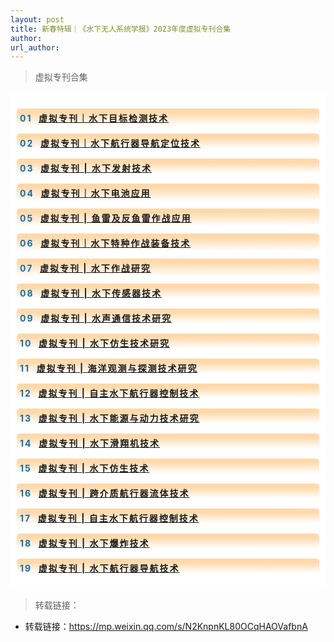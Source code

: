 ```yaml
---
layout: post
title: 新春特辑｜《水下无人系统学报》2023年度虚拟专刊合集
author: 
url_author: 
---
```


> 虚拟专刊合集

<section style="max-width: 100%; width: 100%; box-sizing: border-box; visibility: visible;" powered-by="xiumi.us"><section style="text-align: left; flex-flow: row; box-sizing: border-box; max-width: 100%; width: 100%; visibility: visible;"><section style="display: flex; justify-content: flex-start; flex-direction: row; max-width: 100%; box-sizing: border-box; visibility: visible;"><section style="max-width: 100%; display: inline-block; width: 100%; flex: 0 0 auto; align-self: flex-start; vertical-align: top; box-sizing: border-box; visibility: visible;" powered-by="xiumi.us"><section style="display: inline-block; background-color: rgb(255, 255, 255); box-sizing: border-box; padding: 10px; width: 100%; visibility: visible;"><section style="box-sizing: border-box; visibility: visible;"><section style="display: contents;box-sizing: border-box;" powered-by="xiumi.us"><section style="display: contents;box-sizing: border-box;"><section style="display: contents;box-sizing: border-box;"><section style="display: contents;box-sizing: border-box;max-width: 100%;" powered-by="xiumi.us"><section style="display: contents;box-sizing: border-box;"><section style="display: contents;box-sizing: border-box;"><section style="display: contents;box-sizing: border-box;max-width: 100%;" powered-by="xiumi.us"><section style="display: contents;box-sizing: border-box;"><section style="display: contents;box-sizing: border-box;"><section style="text-align: justify; box-sizing: border-box; max-width: 100%; visibility: visible;" powered-by="xiumi.us"><p style="white-space: normal; margin: 0px; padding: 0px; box-sizing: border-box; visibility: visible;"><br style="box-sizing: border-box; visibility: visible;"></p></section></section></section></section></section></section></section></section></section></section><section style="max-width: 100%; margin: 0px 0px 10px; width: 100%; box-sizing: border-box; visibility: visible;" powered-by="xiumi.us"><section style="flex-flow: row; box-sizing: border-box; max-width: 100%; width: 100%; visibility: visible;"><section style="display: flex; justify-content: flex-start; flex-direction: row; max-width: 100%; box-sizing: border-box; visibility: visible;"><section style="max-width: 100%; display: inline-block; width: 100%; flex: 0 0 auto; align-self: flex-end; margin: 0px; vertical-align: bottom; box-sizing: border-box; visibility: visible;" powered-by="xiumi.us"><section style="height: auto; border-style: solid; border-width: 0px; border-color: rgb(177, 16, 16); border-radius: 5px; overflow: hidden; background-image: linear-gradient(0deg, rgb(255, 255, 255) 5%, rgb(255, 217, 170) 80%); box-sizing: border-box; padding: 5px; width: 100%; visibility: visible;"><section style="overflow: hidden; box-sizing: border-box; visibility: visible;"><section style="max-width: 100%; box-sizing: border-box; visibility: visible;" powered-by="xiumi.us"><section style="text-align: justify; color: rgb(19, 110, 171); letter-spacing: 2px; box-sizing: border-box; max-width: 100%; visibility: visible;"><p style="white-space: normal; margin: 0px; padding: 0px; box-sizing: border-box; visibility: visible;"><span style="box-sizing: border-box; font-size: 14px; visibility: visible;"><strong style="box-sizing: border-box; visibility: visible;">01&nbsp; </strong><strong style="box-sizing: border-box; visibility: visible;"><a target="_blank" href="http://mp.weixin.qq.com/s?__biz=MzA4MTM2NzY5OA==&amp;mid=2650787708&amp;idx=1&amp;sn=06eb360de0e9e45ded1ca216c49ce62f&amp;chksm=879d6881b0eae197a4d13be972b75c1c2890b9dcd2ef8a11f82576a09ae2529a6879eabf2bf8&amp;scene=21#wechat_redirect" textvalue="虚拟专刊｜水下目标检测技术" linktype="text" imgurl="" imgdata="null" tab="innerlink" style="box-sizing: border-box; visibility: visible;" data-linktype="2">虚拟专刊｜水下目标检测技术</a></strong></span></p></section></section></section></section></section></section></section></section><section style="max-width: 100%; margin: 0px 0px 10px; width: 100%; box-sizing: border-box; visibility: visible;" powered-by="xiumi.us"><section style="flex-flow: row; box-sizing: border-box; max-width: 100%; width: 100%; visibility: visible;"><section style="display: flex; justify-content: flex-start; flex-direction: row; max-width: 100%; box-sizing: border-box; visibility: visible;"><section style="max-width: 100%; display: inline-block; width: 100%; flex: 0 0 auto; align-self: flex-end; margin: 0px; vertical-align: bottom; box-sizing: border-box; visibility: visible;" powered-by="xiumi.us"><section style="height: auto; border-style: solid; border-width: 0px; border-color: rgb(177, 16, 16); border-radius: 5px; overflow: hidden; background-image: linear-gradient(0deg, rgb(255, 255, 255) 20%, rgb(255, 217, 170) 80%); box-sizing: border-box; padding: 5px; width: 100%; visibility: visible;"><section style="overflow: hidden; box-sizing: border-box; visibility: visible;"><section style="max-width: 100%; box-sizing: border-box; visibility: visible;" powered-by="xiumi.us"><section style="text-align: justify; color: rgb(19, 110, 171); letter-spacing: 2px; box-sizing: border-box; max-width: 100%; visibility: visible;"><p style="white-space: normal; margin: 0px; padding: 0px; box-sizing: border-box; visibility: visible;"><span style="box-sizing: border-box; font-size: 14px; visibility: visible;"><strong style="box-sizing: border-box; visibility: visible;">02&nbsp; </strong></span><a target="_blank" href="http://mp.weixin.qq.com/s?__biz=MzA4MTM2NzY5OA==&amp;mid=2650787288&amp;idx=2&amp;sn=681799f9d22685b2c1233fcf6a3c84ad&amp;chksm=879d6a25b0eae333f93b53837d4dd9779b08aba60bd506cc949561b81d6bf781c71ad44147cc&amp;scene=21#wechat_redirect" textvalue="虚拟专刊｜水下航行器导航定位技术" linktype="text" imgurl="" imgdata="null" tab="innerlink" style="box-sizing: border-box; font-size: 14px; visibility: visible;" data-linktype="2"><span style="box-sizing: border-box; visibility: visible;"><strong style="box-sizing: border-box; visibility: visible;">虚拟专刊｜水下航行器导航定位技术</strong><strong style="box-sizing: border-box; visibility: visible;"></strong></span></a></p></section></section></section></section></section></section></section></section><section style="max-width: 100%; margin: 0px 0px 10px; width: 100%; box-sizing: border-box; visibility: visible;" powered-by="xiumi.us"><section style="flex-flow: row; box-sizing: border-box; max-width: 100%; width: 100%; visibility: visible;"><section style="display: flex; justify-content: flex-start; flex-direction: row; max-width: 100%; box-sizing: border-box; visibility: visible;"><section style="max-width: 100%; display: inline-block; width: 100%; flex: 0 0 auto; align-self: flex-end; margin: 0px; vertical-align: bottom; box-sizing: border-box; visibility: visible;" powered-by="xiumi.us"><section style="height: auto; border-style: solid; border-width: 0px; border-color: rgb(177, 16, 16); border-radius: 5px; overflow: hidden; background-image: linear-gradient(0deg, rgb(255, 255, 255) 20%, rgb(255, 217, 170) 80%); box-sizing: border-box; padding: 5px; width: 100%; visibility: visible;"><section style="overflow: hidden; box-sizing: border-box; visibility: visible;"><section style="max-width: 100%; box-sizing: border-box; visibility: visible;" powered-by="xiumi.us"><section style="text-align: justify; color: rgb(19, 110, 171); letter-spacing: 2px; box-sizing: border-box; max-width: 100%; visibility: visible;"><p style="white-space: normal; margin: 0px; padding: 0px; box-sizing: border-box; visibility: visible;"><span style="box-sizing: border-box; font-size: 14px; visibility: visible;"><strong style="box-sizing: border-box; visibility: visible;">03&nbsp; </strong></span><a target="_blank" href="http://mp.weixin.qq.com/s?__biz=MzA4MTM2NzY5OA==&amp;mid=2650786814&amp;idx=1&amp;sn=a5f9924fb7afbd769d24a8c661fde3b8&amp;chksm=879d6c03b0eae5159a2bec947f42a54dc31d1b2db1a34e91c746c466cd197aa90e9555c7d117&amp;scene=21#wechat_redirect" textvalue="虚拟专刊 | 水下发射技术" linktype="text" imgurl="" imgdata="null" tab="innerlink" style="box-sizing: border-box; font-size: 14px; visibility: visible;" data-linktype="2"><span style="box-sizing: border-box; visibility: visible;"><strong style="box-sizing: border-box; visibility: visible;">虚拟专刊 | 水下发射技术</strong></span></a></p></section></section></section></section></section></section></section></section><section style="max-width: 100%; margin: 0px 0px 10px; width: 100%; box-sizing: border-box; visibility: visible;" powered-by="xiumi.us"><section style="flex-flow: row; box-sizing: border-box; max-width: 100%; width: 100%; visibility: visible;"><section style="display: flex; justify-content: flex-start; flex-direction: row; max-width: 100%; box-sizing: border-box; visibility: visible;"><section style="max-width: 100%; display: inline-block; width: 100%; flex: 0 0 auto; align-self: flex-end; margin: 0px; vertical-align: bottom; box-sizing: border-box; visibility: visible;" powered-by="xiumi.us"><section style="height: auto; border-style: solid; border-width: 0px; border-color: rgb(177, 16, 16); border-radius: 5px; overflow: hidden; background-image: linear-gradient(0deg, rgb(255, 255, 255) 5%, rgb(255, 217, 170) 80%); box-sizing: border-box; padding: 5px; width: 100%; visibility: visible;"><section style="overflow: hidden; box-sizing: border-box; visibility: visible;"><section style="max-width: 100%; box-sizing: border-box; visibility: visible;" powered-by="xiumi.us"><section style="text-align: justify; color: rgb(19, 110, 171); letter-spacing: 2px; box-sizing: border-box; max-width: 100%; visibility: visible;"><p style="white-space: normal; margin: 0px; padding: 0px; box-sizing: border-box; visibility: visible;"><span style="box-sizing: border-box; font-size: 14px; visibility: visible;"><strong style="box-sizing: border-box; visibility: visible;">04&nbsp;&nbsp;</strong></span><a target="_blank" href="http://mp.weixin.qq.com/s?__biz=MzA4MTM2NzY5OA==&amp;mid=2650786712&amp;idx=1&amp;sn=d782569cb60fd54ef834821e80a5b6e7&amp;chksm=879d6c65b0eae573ac78a5af6205770412c2d043590a5903d3b6d49c90f2a0d5a74104b6e462&amp;scene=21#wechat_redirect" textvalue="虚拟专刊｜水下电池应用" linktype="text" imgurl="" imgdata="null" tab="innerlink" style="box-sizing: border-box; font-size: 14px; visibility: visible;" data-linktype="2"><span style="box-sizing: border-box; visibility: visible;"><strong style="box-sizing: border-box; visibility: visible;">虚拟专刊｜水下电池应用</strong></span></a></p></section></section></section></section></section></section></section></section><section style="max-width: 100%;margin: 0px 0px 10px;width: 100%;box-sizing: border-box;" powered-by="xiumi.us"><section style="flex-flow: row;box-sizing: border-box;max-width: 100%;width: 100%;"><section style="display: flex;justify-content: flex-start;flex-direction: row;max-width: 100%;box-sizing: border-box;"><section style="max-width: 100%;display: inline-block;width: 100%;flex: 0 0 auto;align-self: flex-end;margin: 0px;vertical-align: bottom;box-sizing: border-box;" powered-by="xiumi.us"><section style="height: auto;border-style: solid;border-width: 0px;border-color: rgb(177, 16, 16);border-radius: 5px;overflow: hidden;background-image: linear-gradient(0deg, rgb(255, 255, 255) 5%, rgb(255, 217, 170) 80%);box-sizing: border-box;padding: 5px;width: 100%;"><section style="overflow: hidden;box-sizing: border-box;"><section style="max-width: 100%;box-sizing: border-box;" powered-by="xiumi.us"><section style="text-align: justify;color: rgb(19, 110, 171);letter-spacing: 2px;box-sizing: border-box;max-width: 100%;"><p style="white-space: normal;margin: 0px;padding: 0px;box-sizing: border-box;"><span style="box-sizing: border-box;font-size: 14px;"><strong style="box-sizing: border-box;">05&nbsp; </strong><strong style="box-sizing: border-box;"><a target="_blank" href="http://mp.weixin.qq.com/s?__biz=MzA4MTM2NzY5OA==&amp;mid=2650786537&amp;idx=2&amp;sn=350fe7266c9565b3310caba7ea5b5954&amp;chksm=879d6d14b0eae402f7539e1f273e9cf5c785e2f65d432f2a77d6a2cf3c3ea55150c37c0a7d22&amp;scene=21#wechat_redirect" textvalue="虚拟专刊 | 鱼雷及反鱼雷作战应用" linktype="text" imgurl="" imgdata="null" tab="innerlink" style="box-sizing: border-box;" data-linktype="2">虚拟专刊 | 鱼雷及反鱼雷作战应用</a></strong></span></p></section></section></section></section></section></section></section></section><section style="max-width: 100%;margin: 0px 0px 10px;width: 100%;box-sizing: border-box;" powered-by="xiumi.us"><section style="flex-flow: row;box-sizing: border-box;max-width: 100%;width: 100%;"><section style="display: flex;justify-content: flex-start;flex-direction: row;max-width: 100%;box-sizing: border-box;"><section style="max-width: 100%;display: inline-block;width: 100%;flex: 0 0 auto;align-self: flex-end;margin: 0px;vertical-align: bottom;box-sizing: border-box;" powered-by="xiumi.us"><section style="height: auto;border-style: solid;border-width: 0px;border-color: rgb(177, 16, 16);border-radius: 5px;overflow: hidden;background-image: linear-gradient(0deg, rgb(255, 255, 255) 5%, rgb(255, 217, 170) 80%);box-sizing: border-box;padding: 5px;width: 100%;"><section style="overflow: hidden;box-sizing: border-box;"><section style="max-width: 100%;box-sizing: border-box;" powered-by="xiumi.us"><section style="text-align: justify;color: rgb(19, 110, 171);letter-spacing: 2px;box-sizing: border-box;max-width: 100%;"><p style="white-space: normal;margin: 0px;padding: 0px;box-sizing: border-box;"><span style="box-sizing: border-box;font-size: 14px;"><strong style="box-sizing: border-box;">06&nbsp; </strong><strong style="box-sizing: border-box;"><a target="_blank" href="http://mp.weixin.qq.com/s?__biz=MzA4MTM2NzY5OA==&amp;mid=2650785505&amp;idx=2&amp;sn=10a94217b5f949d05a6820d6ddd846ce&amp;chksm=879d611cb0eae80ad6f294b59c1967c74e4caddc5a4239e83d2834afc6a130b5d317813ee55b&amp;scene=21#wechat_redirect" textvalue="虚拟专刊｜水下特种作战装备技术" linktype="text" imgurl="" imgdata="null" tab="innerlink" style="box-sizing: border-box;" data-linktype="2">虚拟专刊｜水下特种作战装备技术</a></strong></span></p></section></section></section></section></section></section></section></section><section style="max-width: 100%;margin: 0px 0px 10px;width: 100%;box-sizing: border-box;" powered-by="xiumi.us"><section style="flex-flow: row;box-sizing: border-box;max-width: 100%;width: 100%;"><section style="display: flex;justify-content: flex-start;flex-direction: row;max-width: 100%;box-sizing: border-box;"><section style="max-width: 100%;display: inline-block;width: 100%;flex: 0 0 auto;align-self: flex-end;margin: 0px;vertical-align: bottom;box-sizing: border-box;" powered-by="xiumi.us"><section style="height: auto;border-style: solid;border-width: 0px;border-color: rgb(177, 16, 16);border-radius: 5px;overflow: hidden;background-image: linear-gradient(0deg, rgb(255, 255, 255) 5%, rgb(255, 217, 170) 80%);box-sizing: border-box;padding: 5px;width: 100%;"><section style="overflow: hidden;box-sizing: border-box;"><section style="max-width: 100%;box-sizing: border-box;" powered-by="xiumi.us"><section style="text-align: justify;color: rgb(19, 110, 171);letter-spacing: 2px;box-sizing: border-box;max-width: 100%;"><p style="white-space: normal;margin: 0px;padding: 0px;box-sizing: border-box;"><span style="box-sizing: border-box;font-size: 14px;"><strong style="box-sizing: border-box;">07&nbsp; </strong><strong style="box-sizing: border-box;"><a target="_blank" href="http://mp.weixin.qq.com/s?__biz=MzA4MTM2NzY5OA==&amp;mid=2650782488&amp;idx=2&amp;sn=6ce733be1f5f7ce7e891223b2f0ea26d&amp;chksm=879d1ce5b0ea95f328f73bcad68b47ffa042729020ed43c0ae1bc49de9f088a96aeec77a4d56&amp;scene=21#wechat_redirect" textvalue="虚拟专刊 | 水下作战研究" linktype="text" imgurl="" imgdata="null" tab="innerlink" style="box-sizing: border-box;" data-linktype="2">虚拟专刊 | 水下作战研究</a></strong></span></p></section></section></section></section></section></section></section></section><section style="max-width: 100%;margin: 0px 0px 10px;width: 100%;box-sizing: border-box;" powered-by="xiumi.us"><section style="flex-flow: row;box-sizing: border-box;max-width: 100%;width: 100%;"><section style="display: flex;justify-content: flex-start;flex-direction: row;max-width: 100%;box-sizing: border-box;"><section style="max-width: 100%;display: inline-block;width: 100%;flex: 0 0 auto;align-self: flex-end;margin: 0px;vertical-align: bottom;box-sizing: border-box;" powered-by="xiumi.us"><section style="height: auto;border-style: solid;border-width: 0px;border-color: rgb(177, 16, 16);border-radius: 5px;overflow: hidden;background-image: linear-gradient(0deg, rgb(255, 255, 255) 20%, rgb(255, 217, 170) 80%);box-sizing: border-box;padding: 5px;width: 100%;"><section style="overflow: hidden;box-sizing: border-box;"><section style="max-width: 100%;box-sizing: border-box;" powered-by="xiumi.us"><section style="text-align: justify;color: rgb(19, 110, 171);letter-spacing: 2px;box-sizing: border-box;max-width: 100%;"><p style="white-space: normal;margin: 0px;padding: 0px;box-sizing: border-box;"><span style="box-sizing: border-box;font-size: 14px;"><strong style="box-sizing: border-box;">08&nbsp; </strong><strong style="box-sizing: border-box;"><a target="_blank" href="http://mp.weixin.qq.com/s?__biz=MzA4MTM2NzY5OA==&amp;mid=2650782117&amp;idx=2&amp;sn=956a5c925661cb94c2f411be629d073d&amp;chksm=879d1e58b0ea974efea0c6a0cd625e270c3429b596edbee1cc1ab75a0225bdae68e48ac64abf&amp;scene=21#wechat_redirect" textvalue="虚拟专刊 | 水下传感器技术" linktype="text" imgurl="" imgdata="null" tab="innerlink" style="box-sizing: border-box;" data-linktype="2">虚拟专刊 | 水下传感器技术</a></strong></span></p></section></section></section></section></section></section></section></section><section style="max-width: 100%;margin: 0px 0px 10px;width: 100%;box-sizing: border-box;" powered-by="xiumi.us"><section style="flex-flow: row;box-sizing: border-box;max-width: 100%;width: 100%;"><section style="display: flex;justify-content: flex-start;flex-direction: row;max-width: 100%;box-sizing: border-box;"><section style="max-width: 100%;display: inline-block;width: 100%;flex: 0 0 auto;align-self: flex-end;margin: 0px;vertical-align: bottom;box-sizing: border-box;" powered-by="xiumi.us"><section style="height: auto;border-style: solid;border-width: 0px;border-color: rgb(177, 16, 16);border-radius: 5px;overflow: hidden;background-image: linear-gradient(0deg, rgb(255, 255, 255) 20%, rgb(255, 217, 170) 80%);box-sizing: border-box;padding: 5px;width: 100%;"><section style="overflow: hidden;box-sizing: border-box;"><section style="max-width: 100%;box-sizing: border-box;" powered-by="xiumi.us"><section style="text-align: justify;color: rgb(19, 110, 171);letter-spacing: 2px;box-sizing: border-box;max-width: 100%;"><p style="white-space: normal;margin: 0px;padding: 0px;box-sizing: border-box;"><span style="box-sizing: border-box;font-size: 14px;"><strong style="box-sizing: border-box;">09&nbsp; </strong><strong style="box-sizing: border-box;"><a target="_blank" href="http://mp.weixin.qq.com/s?__biz=MzA4MTM2NzY5OA==&amp;mid=2650782069&amp;idx=2&amp;sn=c89ed7826a3eab94bd2fa02dcf48b9a4&amp;chksm=879d1e88b0ea979e6b4045209f51bf726de079ec30cdd7fc1d55ff239c8b043c5ed01e093c6e&amp;scene=21#wechat_redirect" textvalue="虚拟专刊 | 水声通信技术研究" linktype="text" imgurl="" imgdata="null" tab="innerlink" style="box-sizing: border-box;" data-linktype="2">虚拟专刊 | 水声通信技术研究</a></strong></span></p></section></section></section></section></section></section></section></section><section style="max-width: 100%;margin: 0px 0px 10px;width: 100%;box-sizing: border-box;" powered-by="xiumi.us"><section style="flex-flow: row;box-sizing: border-box;max-width: 100%;width: 100%;"><section style="display: flex;justify-content: flex-start;flex-direction: row;max-width: 100%;box-sizing: border-box;"><section style="max-width: 100%;display: inline-block;width: 100%;flex: 0 0 auto;align-self: flex-end;margin: 0px;vertical-align: bottom;box-sizing: border-box;" powered-by="xiumi.us"><section style="height: auto;border-style: solid;border-width: 0px;border-color: rgb(177, 16, 16);border-radius: 5px;overflow: hidden;background-image: linear-gradient(0deg, rgb(255, 255, 255) 20%, rgb(255, 217, 170) 80%);box-sizing: border-box;padding: 5px;width: 100%;"><section style="overflow: hidden;box-sizing: border-box;"><section style="max-width: 100%;box-sizing: border-box;" powered-by="xiumi.us"><section style="text-align: justify;color: rgb(19, 110, 171);letter-spacing: 2px;box-sizing: border-box;max-width: 100%;"><p style="white-space: normal;margin: 0px;padding: 0px;box-sizing: border-box;"><span style="box-sizing: border-box;font-size: 14px;"><strong style="box-sizing: border-box;">10&nbsp;&nbsp;</strong><strong style="box-sizing: border-box;"><a target="_blank" href="http://mp.weixin.qq.com/s?__biz=MzA4MTM2NzY5OA==&amp;mid=2650782016&amp;idx=2&amp;sn=cc9ad4de44092ad99a4db0d04ae36e4a&amp;chksm=879d1ebdb0ea97abdc7e11f003ed79b0d6782c02ec1bf8afd45db1adfb9cf9a861f6c37f215a&amp;scene=21#wechat_redirect" textvalue="虚拟专刊 | 水下仿生技术研究" linktype="text" imgurl="" imgdata="null" tab="innerlink" style="box-sizing: border-box;" data-linktype="2">虚拟专刊 | 水下仿生技术研究</a></strong></span></p></section></section></section></section></section></section></section></section><section style="max-width: 100%;margin: 0px 0px 10px;width: 100%;box-sizing: border-box;" powered-by="xiumi.us"><section style="flex-flow: row;box-sizing: border-box;max-width: 100%;width: 100%;"><section style="display: flex;justify-content: flex-start;flex-direction: row;max-width: 100%;box-sizing: border-box;"><section style="max-width: 100%;display: inline-block;width: 100%;flex: 0 0 auto;align-self: flex-end;margin: 0px;vertical-align: bottom;box-sizing: border-box;" powered-by="xiumi.us"><section style="height: auto;border-style: solid;border-width: 0px;border-color: rgb(177, 16, 16);border-radius: 5px;overflow: hidden;background-image: linear-gradient(0deg, rgb(255, 255, 255) 20%, rgb(255, 217, 170) 80%);box-sizing: border-box;padding: 5px;width: 100%;"><section style="overflow: hidden;box-sizing: border-box;"><section style="max-width: 100%;box-sizing: border-box;" powered-by="xiumi.us"><section style="text-align: justify;color: rgb(19, 110, 171);letter-spacing: 2px;box-sizing: border-box;max-width: 100%;"><p style="white-space: normal;margin: 0px;padding: 0px;box-sizing: border-box;"><span style="box-sizing: border-box;font-size: 14px;"><strong style="box-sizing: border-box;">11&nbsp; </strong><strong style="box-sizing: border-box;"><a target="_blank" href="http://mp.weixin.qq.com/s?__biz=MzA4MTM2NzY5OA==&amp;mid=2650781957&amp;idx=2&amp;sn=8dda14273763994d321d291d4e0ad967&amp;chksm=879d1ef8b0ea97eef3b74f287f19cfe80d6a812b2009a36e85c9a9595856bd384158a739e4b3&amp;scene=21#wechat_redirect" textvalue="虚拟专刊 | 海洋观测与探测技术研究" linktype="text" imgurl="" imgdata="null" tab="innerlink" style="box-sizing: border-box;" data-linktype="2">虚拟专刊 | 海洋观测与探测技术研究</a></strong></span></p></section></section></section></section></section></section></section></section><section style="max-width: 100%;margin: 0px 0px 10px;width: 100%;box-sizing: border-box;" powered-by="xiumi.us"><section style="flex-flow: row;box-sizing: border-box;max-width: 100%;width: 100%;"><section style="display: flex;justify-content: flex-start;flex-direction: row;max-width: 100%;box-sizing: border-box;"><section style="max-width: 100%;display: inline-block;width: 100%;flex: 0 0 auto;align-self: flex-end;margin: 0px;vertical-align: bottom;box-sizing: border-box;" powered-by="xiumi.us"><section style="height: auto;border-style: solid;border-width: 0px;border-color: rgb(177, 16, 16);border-radius: 5px;overflow: hidden;background-image: linear-gradient(0deg, rgb(255, 255, 255) 20%, rgb(255, 217, 170) 80%);box-sizing: border-box;padding: 5px;width: 100%;"><section style="overflow: hidden;box-sizing: border-box;"><section style="max-width: 100%;box-sizing: border-box;" powered-by="xiumi.us"><section style="text-align: justify;color: rgb(19, 110, 171);letter-spacing: 2px;box-sizing: border-box;max-width: 100%;"><p style="white-space: normal;margin: 0px;padding: 0px;box-sizing: border-box;"><span style="box-sizing: border-box;font-size: 14px;"><strong style="box-sizing: border-box;">12&nbsp; </strong><strong style="box-sizing: border-box;"><a target="_blank" href="http://mp.weixin.qq.com/s?__biz=MzA4MTM2NzY5OA==&amp;mid=2650781948&amp;idx=2&amp;sn=ae2a332f6bbb65ed3040055a2af963ff&amp;chksm=879d1f01b0ea96172964df44a8bfb8aaf5da1e1401a7fa84d9853717905f93d80ea9c1ce6d94&amp;scene=21#wechat_redirect" textvalue="虚拟专刊 | 自主水下航行器控制技术" linktype="text" imgurl="" imgdata="null" tab="innerlink" style="box-sizing: border-box;" data-linktype="2">虚拟专刊 | 自主水下航行器控制技术</a></strong></span></p></section></section></section></section></section></section></section></section><section style="max-width: 100%;margin: 0px 0px 10px;width: 100%;box-sizing: border-box;" powered-by="xiumi.us"><section style="flex-flow: row;box-sizing: border-box;max-width: 100%;width: 100%;"><section style="display: flex;justify-content: flex-start;flex-direction: row;max-width: 100%;box-sizing: border-box;"><section style="max-width: 100%;display: inline-block;width: 100%;flex: 0 0 auto;align-self: flex-end;margin: 0px;vertical-align: bottom;box-sizing: border-box;" powered-by="xiumi.us"><section style="height: auto;border-style: solid;border-width: 0px;border-color: rgb(177, 16, 16);border-radius: 5px;overflow: hidden;background-image: linear-gradient(0deg, rgb(255, 255, 255) 20%, rgb(255, 217, 170) 80%);box-sizing: border-box;padding: 5px;width: 100%;"><section style="overflow: hidden;box-sizing: border-box;"><section style="max-width: 100%;box-sizing: border-box;" powered-by="xiumi.us"><section style="text-align: justify;color: rgb(19, 110, 171);letter-spacing: 2px;box-sizing: border-box;max-width: 100%;"><p style="white-space: normal;margin: 0px;padding: 0px;box-sizing: border-box;"><span style="box-sizing: border-box;font-size: 14px;"><strong style="box-sizing: border-box;">13&nbsp;</strong><strong style="box-sizing: border-box;"> </strong><strong style="box-sizing: border-box;"><a target="_blank" href="http://mp.weixin.qq.com/s?__biz=MzA4MTM2NzY5OA==&amp;mid=2650781808&amp;idx=2&amp;sn=5c4a475090d03f3574c1fd92235f5d99&amp;chksm=879d1f8db0ea969bec92ac5b6558a53610ac9b1019f535899245207a34bb45bd5a239b87ef8b&amp;scene=21#wechat_redirect" textvalue="虚拟专刊 | 水下能源与动力技术研究" linktype="text" imgurl="" imgdata="null" tab="innerlink" style="box-sizing: border-box;" data-linktype="2">虚拟专刊 | 水下能源与动力技术研究</a></strong></span></p></section></section></section></section></section></section></section></section><section style="max-width: 100%;margin: 0px 0px 10px;width: 100%;box-sizing: border-box;" powered-by="xiumi.us"><section style="flex-flow: row;box-sizing: border-box;max-width: 100%;width: 100%;"><section style="display: flex;justify-content: flex-start;flex-direction: row;max-width: 100%;box-sizing: border-box;"><section style="max-width: 100%;display: inline-block;width: 100%;flex: 0 0 auto;align-self: flex-end;margin: 0px;vertical-align: bottom;box-sizing: border-box;" powered-by="xiumi.us"><section style="height: auto;border-style: solid;border-width: 0px;border-color: rgb(177, 16, 16);border-radius: 5px;overflow: hidden;background-image: linear-gradient(0deg, rgb(255, 255, 255) 20%, rgb(255, 217, 170) 80%);box-sizing: border-box;padding: 5px;width: 100%;"><section style="overflow: hidden;box-sizing: border-box;"><section style="max-width: 100%;box-sizing: border-box;" powered-by="xiumi.us"><section style="text-align: justify;font-size: 15px;color: rgb(19, 110, 171);letter-spacing: 2px;box-sizing: border-box;max-width: 100%;"><p style="white-space: normal;margin: 0px;padding: 0px;box-sizing: border-box;"><span style="box-sizing: border-box;font-size: 14px;"><strong style="box-sizing: border-box;">14&nbsp; </strong><strong style="box-sizing: border-box;"><a target="_blank" href="http://mp.weixin.qq.com/s?__biz=MzA4MTM2NzY5OA==&amp;mid=2650781711&amp;idx=2&amp;sn=3fc096c873f2f4e4c6bd889539ca5cc8&amp;chksm=879d1ff2b0ea96e4bb34630878e0ffe706f3391ff5fffb579cc90858a6893616a59acfee5e34&amp;scene=21#wechat_redirect" textvalue="虚拟专刊 | 水下滑翔机技术" linktype="text" imgurl="" imgdata="null" tab="innerlink" style="box-sizing: border-box;" data-linktype="2">虚拟专刊 | 水下滑翔机技术</a></strong></span></p></section></section></section></section></section></section></section></section><section style="max-width: 100%;margin: 0px 0px 10px;width: 100%;box-sizing: border-box;" powered-by="xiumi.us"><section style="flex-flow: row;box-sizing: border-box;max-width: 100%;width: 100%;"><section style="display: flex;justify-content: flex-start;flex-direction: row;max-width: 100%;box-sizing: border-box;"><section style="max-width: 100%;display: inline-block;width: 100%;flex: 0 0 auto;align-self: flex-end;margin: 0px;vertical-align: bottom;box-sizing: border-box;" powered-by="xiumi.us"><section style="height: auto;border-style: solid;border-width: 0px;border-color: rgb(177, 16, 16);border-radius: 5px;overflow: hidden;background-image: linear-gradient(0deg, rgb(255, 255, 255) 20%, rgb(255, 217, 170) 80%);box-sizing: border-box;padding: 5px;width: 100%;"><section style="overflow: hidden;box-sizing: border-box;"><section style="max-width: 100%;box-sizing: border-box;" powered-by="xiumi.us"><section style="text-align: justify;color: rgb(19, 110, 171);letter-spacing: 2px;box-sizing: border-box;max-width: 100%;"><p style="white-space: normal;margin: 0px;padding: 0px;box-sizing: border-box;"><span style="box-sizing: border-box;font-size: 14px;"><strong style="box-sizing: border-box;">15&nbsp; </strong><strong style="box-sizing: border-box;"><a target="_blank" href="http://mp.weixin.qq.com/s?__biz=MzA4MTM2NzY5OA==&amp;mid=2650781458&amp;idx=2&amp;sn=bfa918559206e2c5559a4b7dc86b31b0&amp;chksm=879d10efb0ea99f9963388700eb9619429f5df7a09e6b919fa8b1db81bfdc71fd8c73233548d&amp;scene=21#wechat_redirect" textvalue="虚拟专刊 | 水下仿生技术" linktype="text" imgurl="" imgdata="null" tab="innerlink" style="box-sizing: border-box;" data-linktype="2">虚拟专刊 | 水下仿生技术</a></strong></span></p></section></section></section></section></section></section></section></section><section style="max-width: 100%;margin: 0px 0px 10px;width: 100%;box-sizing: border-box;" powered-by="xiumi.us"><section style="flex-flow: row;box-sizing: border-box;max-width: 100%;width: 100%;"><section style="display: flex;justify-content: flex-start;flex-direction: row;max-width: 100%;box-sizing: border-box;"><section style="max-width: 100%;display: inline-block;width: 100%;flex: 0 0 auto;align-self: flex-end;margin: 0px;vertical-align: bottom;box-sizing: border-box;" powered-by="xiumi.us"><section style="height: auto;border-style: solid;border-width: 0px;border-color: rgb(177, 16, 16);border-radius: 5px;overflow: hidden;background-image: linear-gradient(0deg, rgb(255, 255, 255) 20%, rgb(255, 217, 170) 80%);box-sizing: border-box;padding: 5px;width: 100%;"><section style="overflow: hidden;box-sizing: border-box;"><section style="max-width: 100%;box-sizing: border-box;" powered-by="xiumi.us"><section style="text-align: justify;color: rgb(19, 110, 171);letter-spacing: 2px;box-sizing: border-box;max-width: 100%;"><p style="white-space: normal;margin: 0px;padding: 0px;box-sizing: border-box;"><span style="box-sizing: border-box;font-size: 14px;"><strong style="box-sizing: border-box;">16&nbsp; </strong><strong style="box-sizing: border-box;"><a target="_blank" href="http://mp.weixin.qq.com/s?__biz=MzA4MTM2NzY5OA==&amp;mid=2650781419&amp;idx=2&amp;sn=489845b331f057565416002af5f2da85&amp;chksm=879d1116b0ea9800d278fe87d87a0a58aa4241651f68bba9f7dcf47e4723f3cf5b762c4c8c59&amp;scene=21#wechat_redirect" textvalue="虚拟专刊 | 跨介质航行器流体技术" linktype="text" imgurl="" imgdata="null" tab="innerlink" style="box-sizing: border-box;" data-linktype="2">虚拟专刊 | 跨介质航行器流体技术</a></strong></span></p></section></section></section></section></section></section></section></section><section style="max-width: 100%;margin: 0px 0px 10px;width: 100%;box-sizing: border-box;" powered-by="xiumi.us"><section style="flex-flow: row;box-sizing: border-box;max-width: 100%;width: 100%;"><section style="display: flex;justify-content: flex-start;flex-direction: row;max-width: 100%;box-sizing: border-box;"><section style="max-width: 100%;display: inline-block;width: 100%;flex: 0 0 auto;align-self: flex-end;margin: 0px;vertical-align: bottom;box-sizing: border-box;" powered-by="xiumi.us"><section style="height: auto;border-style: solid;border-width: 0px;border-color: rgb(177, 16, 16);border-radius: 5px;overflow: hidden;background-image: linear-gradient(0deg, rgb(255, 255, 255) 20%, rgb(255, 217, 170) 80%);box-sizing: border-box;padding: 5px;width: 100%;"><section style="overflow: hidden;box-sizing: border-box;"><section style="max-width: 100%;box-sizing: border-box;" powered-by="xiumi.us"><section style="text-align: justify;color: rgb(19, 110, 171);letter-spacing: 2px;box-sizing: border-box;max-width: 100%;"><p style="white-space: normal;margin: 0px;padding: 0px;box-sizing: border-box;"><span style="box-sizing: border-box;font-size: 14px;"><strong style="box-sizing: border-box;">17&nbsp; </strong><strong style="box-sizing: border-box;"><a target="_blank" href="http://mp.weixin.qq.com/s?__biz=MzA4MTM2NzY5OA==&amp;mid=2650781289&amp;idx=2&amp;sn=5fe2cac0107d4a614f392133c4946388&amp;chksm=879d1194b0ea98821cbd010f6a0d8eb691f14088c8466b9d2cb3798d9e91f266126401d8e21c&amp;scene=21#wechat_redirect" textvalue="虚拟专刊 | 自主水下航行器控制技术" linktype="text" imgurl="" imgdata="null" tab="innerlink" style="box-sizing: border-box;" data-linktype="2">虚拟专刊 | 自主水下航行器控制技术</a></strong></span></p></section></section></section></section></section></section></section></section><section style="max-width: 100%;margin: 0px 0px 10px;width: 100%;box-sizing: border-box;" powered-by="xiumi.us"><section style="flex-flow: row;box-sizing: border-box;max-width: 100%;width: 100%;"><section style="display: flex;justify-content: flex-start;flex-direction: row;max-width: 100%;box-sizing: border-box;"><section style="max-width: 100%;display: inline-block;width: 100%;flex: 0 0 auto;align-self: flex-end;margin: 0px;vertical-align: bottom;box-sizing: border-box;" powered-by="xiumi.us"><section style="height: auto;border-style: solid;border-width: 0px;border-color: rgb(177, 16, 16);border-radius: 5px;overflow: hidden;background-image: linear-gradient(0deg, rgb(255, 255, 255) 20%, rgb(255, 217, 170) 80%);box-sizing: border-box;padding: 5px;width: 100%;"><section style="overflow: hidden;box-sizing: border-box;"><section style="max-width: 100%;box-sizing: border-box;" powered-by="xiumi.us"><section style="text-align: justify;color: rgb(19, 110, 171);letter-spacing: 2px;box-sizing: border-box;max-width: 100%;"><p style="white-space: normal;margin: 0px;padding: 0px;box-sizing: border-box;"><span style="box-sizing: border-box;font-size: 14px;"><strong style="box-sizing: border-box;">18&nbsp; </strong><strong style="box-sizing: border-box;"><a target="_blank" href="http://mp.weixin.qq.com/s?__biz=MzA4MTM2NzY5OA==&amp;mid=2650781249&amp;idx=2&amp;sn=79a1d4f8d3eef852c097ac71df488224&amp;chksm=879d11bcb0ea98aa631c97b93dd15397d36384541f1a21017e5cc69ab6d43b7bbe09ec59957a&amp;scene=21#wechat_redirect" textvalue="虚拟专刊 | 水下爆炸技术" linktype="text" imgurl="" imgdata="null" tab="innerlink" style="box-sizing: border-box;" data-linktype="2">虚拟专刊 | 水下爆炸技术</a></strong></span></p></section></section></section></section></section></section></section></section><section style="max-width: 100%;margin: 0px 0px 10px;width: 100%;box-sizing: border-box;" powered-by="xiumi.us"><section style="flex-flow: row;box-sizing: border-box;max-width: 100%;width: 100%;"><section style="display: flex;justify-content: flex-start;flex-direction: row;max-width: 100%;box-sizing: border-box;"><section style="max-width: 100%;display: inline-block;width: 100%;flex: 0 0 auto;align-self: flex-end;margin: 0px;vertical-align: bottom;box-sizing: border-box;" powered-by="xiumi.us"><section style="height: auto;border-style: solid;border-width: 0px;border-color: rgb(177, 16, 16);border-radius: 5px;overflow: hidden;background-image: linear-gradient(0deg, rgb(255, 255, 255) 20%, rgb(255, 217, 170) 80%);box-sizing: border-box;padding: 5px;width: 100%;"><section style="overflow: hidden;box-sizing: border-box;"><section style="max-width: 100%;box-sizing: border-box;" powered-by="xiumi.us"><section style="text-align: justify;color: rgb(19, 110, 171);letter-spacing: 2px;box-sizing: border-box;max-width: 100%;"><p style="white-space: normal;margin: 0px;padding: 0px;box-sizing: border-box;"><span style="box-sizing: border-box;font-size: 14px;"><strong style="box-sizing: border-box;">19&nbsp; </strong><strong style="box-sizing: border-box;"><a target="_blank" href="http://mp.weixin.qq.com/s?__biz=MzA4MTM2NzY5OA==&amp;mid=2650780791&amp;idx=1&amp;sn=fb95cf69c02befa4e2081a636e3cc264&amp;chksm=879d138ab0ea9a9c1387814b11d07585334b2a65c1d309caaa25cc84c8bac3c02ec0d8242dcb&amp;scene=21#wechat_redirect" textvalue="虚拟专刊 | 水下航行器导航技术" linktype="text" imgurl="" imgdata="null" tab="innerlink" style="box-sizing: border-box;" data-linktype="2">虚拟专刊 | 水下航行器导航技术</a></strong></span></p></section></section></section></section></section></section></section></section></section></section></section></section></section></section>


> 转载链接：

- 转载链接：https://mp.weixin.qq.com/s/N2KnpnKL80OCqHAOVafbnA